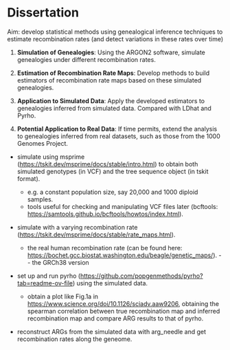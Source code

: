 # Dissertation
Aim: develop statistical methods using genealogical inference techniques to estimate recombination rates (and detect variations in these rates over time)

1. **Simulation of Genealogies**: Using the ARGON2 software, simulate genealogies under different recombination rates.

2. **Estimation of Recombination Rate Maps**: Develop methods to build estimators of recombination rate maps based on these simulated genealogies.

3. **Application to Simulated Data**: Apply the developed estimators to genealogies inferred from simulated data. Compared with LDhat and Pyrho.

5. **Potential Application to Real Data**: If time permits, extend the analysis to genealogies inferred from real datasets, such as those from the 1000 Genomes Project.

- simulate using msprime (https://tskit.dev/msprime/docs/stable/intro.html) to obtain both simulated genotypes (in VCF) and the tree sequence object (in tskit format).
  - e.g. a constant population size, say 20,000 and 1000 diploid samples.
  - tools useful for checking and manipulating VCF files later (bcftools: https://samtools.github.io/bcftools/howtos/index.html).

- simulate with a varying recombination rate (https://tskit.dev/msprime/docs/stable/rate_maps.html).
  - the real human recombination rate (can be found here: https://bochet.gcc.biostat.washington.edu/beagle/genetic_maps/). -- the GRCh38 version

- set up and run pyrho (https://github.com/popgenmethods/pyrho?tab=readme-ov-file) using the simulated data.
  - obtain a plot like Fig.1a in https://www.science.org/doi/10.1126/sciadv.aaw9206, obtaining the spearman correlation between true recombination map and inferred recombination map and compare ARG results to that of pyrho.

- reconstruct ARGs from the simulated data with arg_needle and get recombination rates along the geneome.

